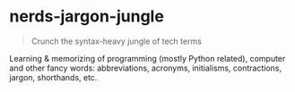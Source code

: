 # nerds-jargon-jungle

> Crunch the syntax-heavy jungle of tech terms

Learning & memorizing of programming (mostly Python related), computer and other fancy words:
abbreviations, acronyms, initialisms, contractions, jargon, shorthands, etc.
